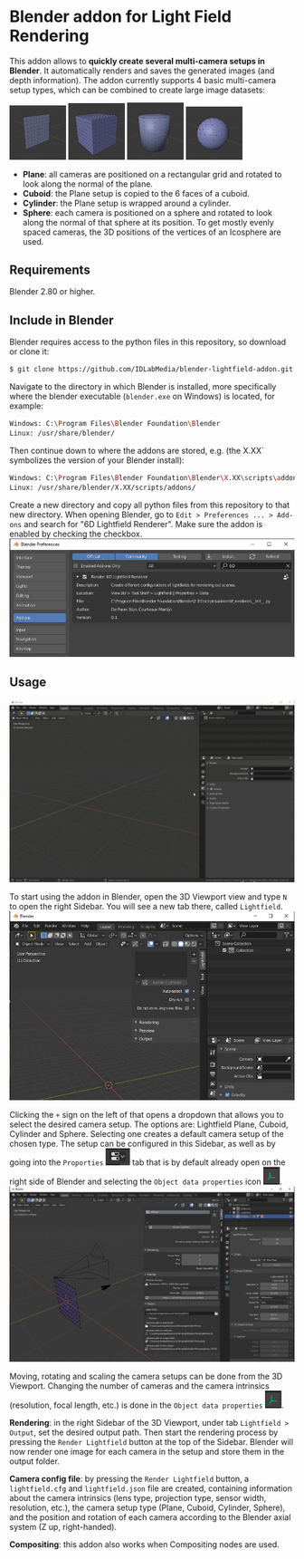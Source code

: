 # Blender addon for Light Field Rendering

This addon allows to **quickly create several multi-camera setups in Blender**. It automatically renders and saves the generated images (and depth information). The addon currently supports 4 basic multi-camera setup types, which can be combined to create large image datasets:

<p float="left">
  <img src="/docs/Plane.PNG" width="100" />
  <img src="/docs/Cuboid.PNG" width="100" />
  <img src="/docs/Cylinder.PNG" width="100" />
  <img src="/docs/Sphere.PNG" width="100" />
</p>

- **Plane**: all cameras are positioned on a rectangular grid and rotated to look along the normal of the plane.
- **Cuboid**: the Plane setup is copied to the 6 faces of a cuboid.
- **Cylinder**: the Plane setup is wrapped around a cylinder.
- **Sphere**: each camera is positioned on a sphere and rotated to look along the normal of that sphere at its position. To get mostly evenly spaced cameras, the 3D positions of the vertices of an Icosphere are used.

## Requirements
Blender 2.80 or higher.

## Include in Blender
Blender requires access to the python files in this repository, so download or clone it:
```sh
$ git clone https://github.com/IDLabMedia/blender-lightfield-addon.git
```

Navigate to the directory in which Blender is installed, more specifically where the blender executable (`blender.exe` on Windows) is located, for example:
```sh
Windows: C:\Program Files\Blender Foundation\Blender
Linux: /usr/share/blender/
```
Then continue down to where the addons are stored, e.g. (the X.XX` symbolizes the version of your Blender install):
```sh
Windows: C:\Program Files\Blender Foundation\Blender\X.XX\scripts\addons
Linux: /usr/share/blender/X.XX/scripts/addons/
```
Create a new directory and copy all python files from this repository to that new directory. When opening Blender, go to `Edit > Preferences ... > Add-ons` and search for "6D Lightfield Renderer". Make sure the addon is enabled by checking the checkbox.
![Blender Add-ons](docs/addon_window.PNG?raw=true)

## Usage
![Blender Sidebar](docs/settings.gif?raw=true)

To start using the addon in Blender, open the 3D Viewport view and type `N` to open the right Sidebar. You will see a new tab there, called `Lightfield`. 
![Blender Sidebar](docs/blender_lightfield_tab1.PNG?raw=true)

Clicking the `+` sign on the left of that opens a dropdown that allows you to select the desired camera setup. The options are: Lightfield Plane, Cuboid, Cylinder and Sphere. Selecting one creates a default camera setup of the chosen type. The setup can be configured in this Sidebar, as well as by going into the `Proporties` ![Properties](docs/properties_icon.PNG?raw=true) tab that is by default already open on the right side of Blender and selecting the `Object data properties` icon ![Object data properties](docs/data_properties_icon.PNG?raw=true).
![Blender Data Properties](docs/blender_lightfield_tab2.PNG?raw=true)

Moving, rotating and scaling the camera setups can be done from the 3D Viewport. Changing the number of cameras and the camera intrinsics (resolution, focal length, etc.) is done in the `Object data properties` ![Object data properties](docs/data_properties_icon.PNG?raw=true).

**Rendering**: in the right Sidebar of the 3D Viewport, under tab `Lightfield > Output`, set the desired output path. Then start the rendering process by pressing the `Render Lightfield` button at the top of the Sidebar. Blender will now render one image for each camera in the setup and store them in the output folder. 

**Camera config file**: by pressing the `Render Lightfield` button, a `lightfield.cfg` and `lightfield.json` file are created, containing information about the camera intrinsics (lens type, projection type, sensor width, resolution, etc.), the camera setup type (Plane, Cuboid, Cylinder, Sphere), and the position and rotation of each camera according to the Blender axial system (Z up, right-handed).

**Compositing**: this addon also works when Compositing nodes are used.

